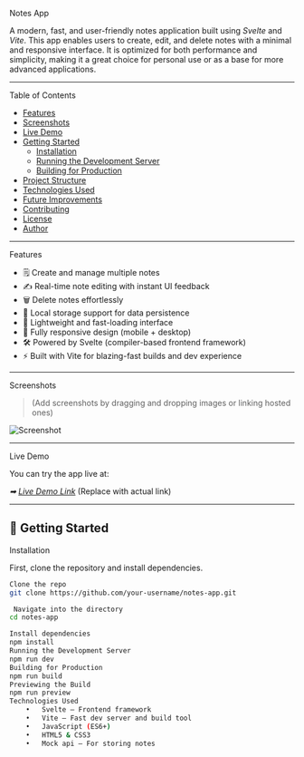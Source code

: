 Notes App

A modern, fast, and user-friendly notes application built using *Svelte* and *Vite*. This app enables users to create, edit, and delete notes with a minimal and responsive interface. It is optimized for both performance and simplicity, making it a great choice for personal use or as a base for more advanced applications.

---

Table of Contents

- [Features](#-features)
- [Screenshots](#-screenshots)
- [Live Demo](#-live-demo)
- [Getting Started](#-getting-started)
  - [Installation](#installation)
  - [Running the Development Server](#running-the-development-server)
  - [Building for Production](#building-for-production)
- [Project Structure](#-project-structure)
- [Technologies Used](#-technologies-used)
- [Future Improvements](#-future-improvements)
- [Contributing](#-contributing)
- [License](#-license)
- [Author](#-author)

---

Features

- 🗒 Create and manage multiple notes
- ✍ Real-time note editing with instant UI feedback
- 🗑 Delete notes effortlessly
- 💾 Local storage support for data persistence
- 🎯 Lightweight and fast-loading interface
- 📱 Fully responsive design (mobile + desktop)
- 🛠 Powered by Svelte (compiler-based frontend framework)
- ⚡ Built with Vite for blazing-fast builds and dev experience

---

Screenshots

> (Add screenshots by dragging and dropping images or linking hosted ones)

![Screenshot](https://via.placeholder.com/800x400?text=App+UI+Screenshot)

---

Live Demo

You can try the app live at:

*➡ [Live Demo Link](https://your-deployment-link.com)* (Replace with actual link)

---

## 🧰 Getting Started

Installation

First, clone the repository and install dependencies.

```bash
Clone the repo
git clone https://github.com/your-username/notes-app.git

 Navigate into the directory
cd notes-app

Install dependencies
npm install
Running the Development Server
npm run dev
Building for Production
npm run build
Previewing the Build
npm run preview
Technologies Used
	•	Svelte – Frontend framework
	•	Vite – Fast dev server and build tool
	•	JavaScript (ES6+)
	•	HTML5 & CSS3
	•	Mock api – For storing notes
